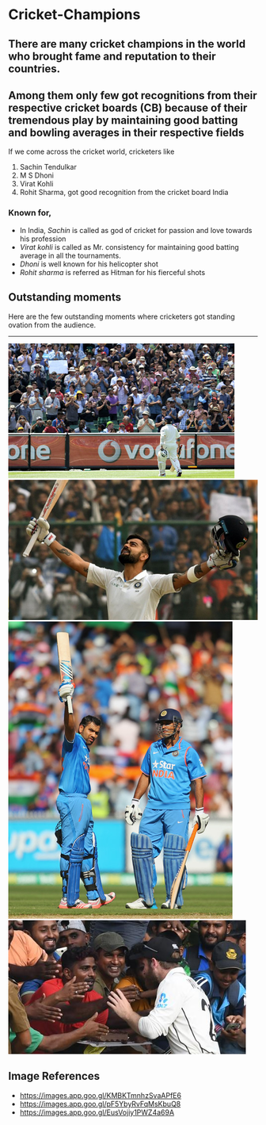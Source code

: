 # Cricket-Champions
## There are many cricket champions in the world who brought fame and reputation to their countries.
## Among them only few got recognitions from their respective cricket boards (CB) because of their tremendous play by maintaining good batting and bowling averages in their respective fields
If we come across the cricket world, cricketers like
1. Sachin Tendulkar
2. M S Dhoni
3. Virat Kohli 
4. Rohit Sharma, got good recognition from the cricket board India
### Known for,
* In India, *Sachin* is called as god of cricket for passion and love towards his profession
* *Virat kohli* is called as Mr. consistency for maintaining good batting average in all the tournaments.
* *Dhoni* is well known for his helicopter shot
* *Rohit sharma* is referred as Hitman for his fierceful shots
## Outstanding moments
Here are the few outstanding moments where cricketers got standing ovation from the audience.
***
![standing ovation picture 1](standing_ovation1.jpg)
![standing ovation picture 2](standing_ovation2.jpg)
![standing ovation picture 3](standing_ovation3.jpg)
![pic4](pic4.jpg)
## Image References
- https://images.app.goo.gl/KMBKTmnhzSvaAPfE6
- https://images.app.goo.gl/pF5YbyRvFqMsKbuQ8
- https://images.app.goo.gl/EusVojiy1PWZ4a69A







